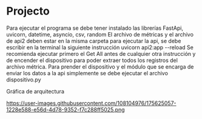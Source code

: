 # Projecto

Para ejecutar el programa se debe tener instalado las librerías FastApi, uvicorn, datetime, asyncio, csv, random
El archivo de métricas y el archivo de api2 deben estar en la misma carpeta 
para ejecutar la api, se debe escribir en la terminal la siguiente instrucción uvicorn api2:app --reload
Se recomienda ejecutar primero el Get All antes de cualquier otra instrucción y de encender el dispositivo para poder extraer todos los registros del archivo métrica.
Para prender el dispositivo y el módulo que se encarga de enviar los datos a la api simplemente se debe ejecutar  el archivo dispositivo.py

Gráfica de arquitectura 

https://user-images.githubusercontent.com/108104976/175625057-1228e588-e56d-4d78-9352-f7c288ff5025.png
